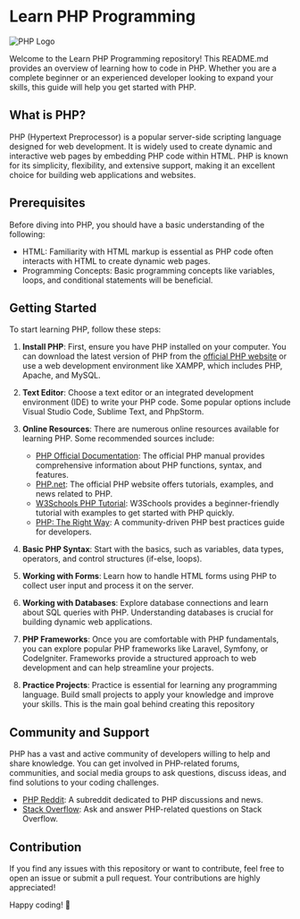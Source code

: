 # Learn PHP Programming

![PHP Logo](https://www.php.net/images/logos/php-logo.svg)

Welcome to the Learn PHP Programming repository! This README.md provides an overview of learning how to code in PHP. Whether you are a complete beginner or an experienced developer looking to expand your skills, this guide will help you get started with PHP.

## What is PHP?

PHP (Hypertext Preprocessor) is a popular server-side scripting language designed for web development. It is widely used to create dynamic and interactive web pages by embedding PHP code within HTML. PHP is known for its simplicity, flexibility, and extensive support, making it an excellent choice for building web applications and websites.

## Prerequisites

Before diving into PHP, you should have a basic understanding of the following:

- HTML: Familiarity with HTML markup is essential as PHP code often interacts with HTML to create dynamic web pages.
- Programming Concepts: Basic programming concepts like variables, loops, and conditional statements will be beneficial.

## Getting Started

To start learning PHP, follow these steps:

1. **Install PHP**: First, ensure you have PHP installed on your computer. You can download the latest version of PHP from the [official PHP website](https://www.php.net/downloads.php) or use a web development environment like XAMPP, which includes PHP, Apache, and MySQL.

2. **Text Editor**: Choose a text editor or an integrated development environment (IDE) to write your PHP code. Some popular options include Visual Studio Code, Sublime Text, and PhpStorm.

3. **Online Resources**: There are numerous online resources available for learning PHP. Some recommended sources include:
   - [PHP Official Documentation](https://www.php.net/manual/en/): The official PHP manual provides comprehensive information about PHP functions, syntax, and features.
   - [PHP.net](https://www.php.net/): The official PHP website offers tutorials, examples, and news related to PHP.
   - [W3Schools PHP Tutorial](https://www.w3schools.com/php/): W3Schools provides a beginner-friendly tutorial with examples to get started with PHP quickly.
   - [PHP: The Right Way](https://phptherightway.com/): A community-driven PHP best practices guide for developers.

4. **Basic PHP Syntax**: Start with the basics, such as variables, data types, operators, and control structures (if-else, loops).

5. **Working with Forms**: Learn how to handle HTML forms using PHP to collect user input and process it on the server.

6. **Working with Databases**: Explore database connections and learn about SQL queries with PHP. Understanding databases is crucial for building dynamic web applications.

7. **PHP Frameworks**: Once you are comfortable with PHP fundamentals, you can explore popular PHP frameworks like Laravel, Symfony, or CodeIgniter. Frameworks provide a structured approach to web development and can help streamline your projects.

8. **Practice Projects**: Practice is essential for learning any programming language. Build small projects to apply your knowledge and improve your skills. This is the main goal behind creating this repository

## Community and Support

PHP has a vast and active community of developers willing to help and share knowledge. You can get involved in PHP-related forums, communities, and social media groups to ask questions, discuss ideas, and find solutions to your coding challenges.

- [PHP Reddit](https://www.reddit.com/r/PHP/): A subreddit dedicated to PHP discussions and news.
- [Stack Overflow](https://stackoverflow.com/questions/tagged/php): Ask and answer PHP-related questions on Stack Overflow.

## Contribution
If you find any issues with this repository or want to contribute, feel free to open an issue or submit a pull request. Your contributions are highly appreciated!

Happy coding! 🚀
